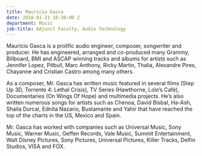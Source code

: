 ```yaml
---
title: Mauricio Gasca
date: 2018-01-23 18:38:00 Z
department: Music
job-title: Adjunct Faculty, Audio Technology
---
```


Mauricio Gasca is a prolific audio engineer, composer, songwriter and producer. He has engineered, arranged and co-produced many Grammy, Billboard, BMI and ASCAP winning tracks and albums for artists such as Jennifer Lopez, Pitbull, Marc Anthony, Ricky Martin, Thalia, Alexandre Pires, Chayanne and Cristian Castro among many others.

As a composer, Mr. Gasca has written music featured in several films (Step Up 3D, Torrente 4: Lethal Crisis), TV Series (Hawthorne, Lolo’s Café), Documentaries (On Wings Of Hope) and multimedia projects. He’s also written numerous songs for artists such as Chenoa, David Bisbal, Ha-Ash, Shaila Durcal, Ednita Nazario, Bustamante and Yahir that have reached the top of the charts in the US, Mexico and Spain.

Mr. Gasca has worked with companies such as Universal Music, Sony Music, Warner Music, Geffen Records, Vale Music, Summit Entertainment, Walt Disney Pictures, Sony Pictures, Universal Pictures, Killer Tracks, Delfin Studios, VISA and FOX.